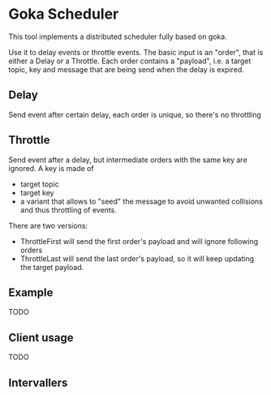# Goka Scheduler

This tool implements a distributed scheduler fully based on goka.

Use it to delay events or throttle events. The basic input is an "order", that is
either a Delay or a Throttle.
Each order contains a "payload", i.e. a target topic, key and message that are being send
when the delay is expired.

## Delay 

Send event after certain delay, each order is unique, so there's no throttling

## Throttle

Send event after a delay, but intermediate orders with the same key are ignored.
A key is made of
* target topic
* target key
* a variant that allows to "seed" the message to avoid unwanted collisions and thus throttling of events.

There are two versions:
* ThrottleFirst will send the first order's payload and will ignore following orders
* ThrottleLast will send the last order's payload, so it will keep updating the target payload.


## Example

TODO

## Client usage 

TODO

## Intervallers